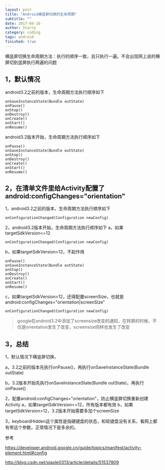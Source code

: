 ```yaml
---
layout: post
title: "Android横竖屏切换的生命周期"
subtitle: ""
date: 2017-04-16
author: Starry
category: coding
tags: android
finished: true
---
```


横竖屏切换生命周期方法：执行的顺序一致，且只执行一遍。不会出现网上说的横屏切到竖屏执行两遍的问题

## 1，默认情况

android3.2之前的版本，生命周期方法执行顺序如下
```
onSaveInstanceState(Bundle outState)
onPause()
onStop()
onDestroy()
onCreate()
onStart()
onResume()
```

android3.2版本开始，生命周期方法执行顺序如下
```
onPause()
onSaveInstanceState(Bundle outState)
onStop()
onDestroy()
onCreate()
onStart()
onResume()
```

## 2，在清单文件里给Activity配置了android:configChanges="orientation"

1，android3.2之前的版本，生命周期方法执行顺序如下
```
onConfigurationChanged(Configuration newConfig)
```
2，android3.2版本开始，生命周期方法执行顺序如下
a，如果targetSdkVersion<=12
```
onConfigurationChanged(Configuration newConfig)
```
b，如果targetSdkVersion>12，不起作用
```
onPause()
onSaveInstanceState(Bundle outState)
onStop()
onDestroy()
onCreate()
onStart()
onResume()
```
c，如果targetSdkVersion>12，还得配置screenSize，也就是android:configChanges="orientation|screenSize"
```
onConfigurationChanged(Configuration newConfig)
```
>google在android3.2中添加了screensize改变的通知，在转屏的时候，不仅是orientation发生了改变，screensize同样也发生了改变

## 3，总结

1，默认情况下横竖屏切换，

   a，3.2之前的版本先执行onPause()，再执行onSaveInstanceState(Bundle outState)

   b，3.2版本开始先执行onSaveInstanceState(Bundle outState)，再执行onPause()

2，配置android:configChanges="orientation"，防止横竖屏切换重新创建Activity
    a，如果targetSdkVersion<=12，所有版本都有效
    b，如果targetSdkVersion>12，3.2版本开始需要多加个screenSize

3，keyboardHidden这个属性是指硬键盘的状态，和软键盘没有关系，看网上都有带这个参数，正常情况下是多余的。

参考

https://developer.android.google.cn/guide/topics/manifest/activity-element.html#config

http://blog.csdn.net/xiaole0313/article/details/51537809
